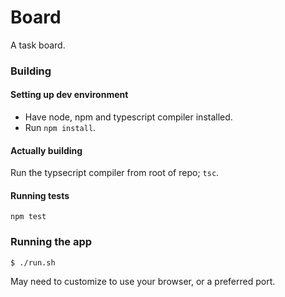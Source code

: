 # Board
A task board.

### Building

#### Setting up dev environment

- Have node, npm and typescript compiler installed.
- Run `npm install`.

#### Actually building

Run the typsecript compiler from root of repo; `tsc`.

#### Running tests

`npm test`

### Running the app

`$ ./run.sh`

May need to customize to use your browser, or a preferred port.
